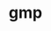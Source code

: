 ---
title: "gmp"
layout: cache
categories: [package, develop-2024-04-28]
meta: {"versions": ["6.2.1"], "compilers": ["cce@=15.0.1", "gcc@=10.3.0", "gcc@=7.5.0"], "oss": ["rhel8", "sle_hpc15", "ubuntu18.04"], "platforms": ["linux"], "targets": ["x86_64_v3", "x86_64_v4", "zen4"], "stacks": ["e4s-cray-rhel", "e4s-cray-sles", "radiuss", "root"], "num_specs": 3, "num_specs_by_stack": {"radiuss": 1, "root": 3, "e4s-cray-rhel": 1, "e4s-cray-sles": 1}}
spec_details: [{"hash": "sf56zspeaadhvyj26mw2qpkjmgeqsvjs", "compiler": "gcc@=7.5.0", "versions": ["6.2.1"], "os": "ubuntu18.04", "platform": "linux", "target": "x86_64_v3", "variants": ["build_system=autotools", "+cxx", "libs=shared,static", "patches=69ad2e2"], "stacks": ["radiuss", "root"], "size": "-", "tarball": "https://binaries.spack.io/releases/develop-2024-04-28/build_cache/linux-ubuntu18.04-x86_64_v3/gcc-7.5.0/gmp-6.2.1/linux-ubuntu18.04-x86_64_v3-gcc-7.5.0-gmp-6.2.1-sf56zspeaadhvyj26mw2qpkjmgeqsvjs.spack"}, {"hash": "nxzfvvjkv5jq5utrp3dukg5idupksxeg", "compiler": "cce@=15.0.1", "versions": ["6.2.1"], "os": "rhel8", "platform": "linux", "target": "zen4", "variants": ["build_system=autotools", "+cxx", "libs=shared,static", "patches=69ad2e2"], "stacks": ["e4s-cray-rhel", "root"], "size": "-", "tarball": "https://binaries.spack.io/releases/develop-2024-04-28/build_cache/linux-rhel8-zen4/cce-15.0.1/gmp-6.2.1/linux-rhel8-zen4-cce-15.0.1-gmp-6.2.1-nxzfvvjkv5jq5utrp3dukg5idupksxeg.spack"}, {"hash": "e22aeq623oogitlkk3vv2up3335bxbv6", "compiler": "gcc@=10.3.0", "versions": ["6.2.1"], "os": "sle_hpc15", "platform": "linux", "target": "x86_64_v4", "variants": ["build_system=autotools", "+cxx", "libs=shared,static", "patches=69ad2e2"], "stacks": ["e4s-cray-sles", "root"], "size": "-", "tarball": "https://binaries.spack.io/releases/develop-2024-04-28/build_cache/linux-sle_hpc15-x86_64_v4/gcc-10.3.0/gmp-6.2.1/linux-sle_hpc15-x86_64_v4-gcc-10.3.0-gmp-6.2.1-e22aeq623oogitlkk3vv2up3335bxbv6.spack"}]
---